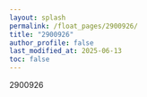 ```yaml
---
layout: splash
permalink: /float_pages/2900926/
title: "2900926"
author_profile: false
last_modified_at: 2025-06-13
toc: false
---
```

 
2900926
